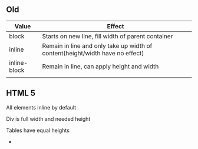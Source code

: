 ## Old

| Value        | Effect                                                       |
| ------------ | ------------------------------------------------------------ |
| block        | Starts on new line, fill width of parent container           |
| inline       | Remain in line and only take up width of content(height/width have no effect) |
| inline-block | Remain in line, can apply height and width                   |
|              |                                                              |

## HTML 5

All elements inline by default

Div is full width and needed height

Tables have equal heights

- 